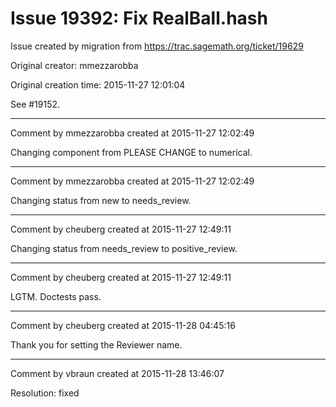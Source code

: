 # Issue 19392: Fix RealBall.__hash__

Issue created by migration from https://trac.sagemath.org/ticket/19629

Original creator: mmezzarobba

Original creation time: 2015-11-27 12:01:04

See #19152.


---

Comment by mmezzarobba created at 2015-11-27 12:02:49

Changing component from PLEASE CHANGE to numerical.


---

Comment by mmezzarobba created at 2015-11-27 12:02:49

Changing status from new to needs_review.


---

Comment by cheuberg created at 2015-11-27 12:49:11

Changing status from needs_review to positive_review.


---

Comment by cheuberg created at 2015-11-27 12:49:11

LGTM. Doctests pass.


---

Comment by cheuberg created at 2015-11-28 04:45:16

Thank you for setting the Reviewer name.


---

Comment by vbraun created at 2015-11-28 13:46:07

Resolution: fixed
